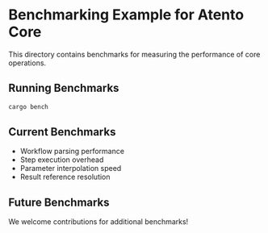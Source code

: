 # Benchmarking Example for Atento Core

This directory contains benchmarks for measuring the performance of core operations.

## Running Benchmarks

```bash
cargo bench
```

## Current Benchmarks

- Workflow parsing performance
- Step execution overhead
- Parameter interpolation speed
- Result reference resolution

## Future Benchmarks

We welcome contributions for additional benchmarks!
